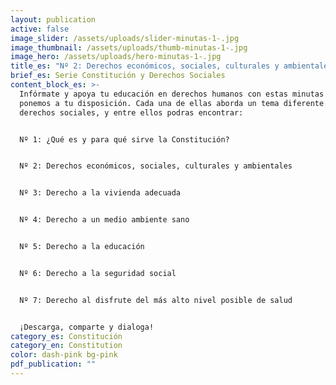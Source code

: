 ```yaml
---
layout: publication
active: false
image_slider: /assets/uploads/slider-minutas-1-.jpg
image_thumbnail: /assets/uploads/thumb-minutas-1-.jpg
image_hero: /assets/uploads/hero-minutas-1-.jpg
title_es: "Nº 2: Derechos económicos, sociales, culturales y ambientales"
brief_es: Serie Constitución y Derechos Sociales
content_block_es: >-
  Infórmate y apoya tu educación en derechos humanos con estas minutas que
  ponemos a tu disposición. Cada una de ellas aborda un tema diferente sobre los
  derechos sociales, y entre ellos podras encontrar:


  Nº 1: ¿Qué es y para qué sirve la Constitución?


  Nº 2: Derechos económicos, sociales, culturales y ambientales


  Nº 3: Derecho a la vivienda adecuada


  Nº 4: Derecho a un medio ambiente sano


  Nº 5: Derecho a la educación


  Nº 6: Derecho a la seguridad social


  Nº 7: Derecho al disfrute del más alto nivel posible de salud


  ¡Descarga, comparte y dialoga!
category_es: Constitución
category_en: Constitution
color: dash-pink bg-pink
pdf_publication: ""
---
```

